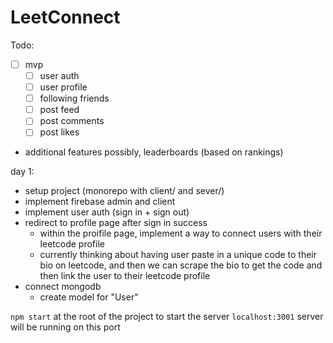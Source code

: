 # LeetConnect

Todo:

- [ ] mvp 
  - [ ] user auth
  - [ ] user profile
  - [ ] following friends
  - [ ] post feed
  - [ ] post comments
  - [ ] post likes
  
- additional features possibly, leaderboards (based on rankings)

day 1:
- setup project (monorepo with client/ and sever/)
- implement firebase admin and client 
- implement user auth (sign in + sign out)
- redirect to profile page after sign in success
  - within the proifile page, implement a way to connect users with their leetcode profile
  - currently thinking about having user paste in a unique code to their bio on leetcode, and then we can scrape the bio to get the code and then link the user to their leetcode profile
- connect mongodb
  - create model for "User"


`npm start` at the root of the project to start the server
`localhost:3001` server will be running on this port